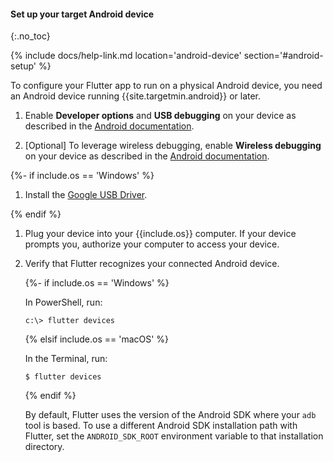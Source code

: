 #### Set up your target Android device
{:.no_toc}

{% include docs/help-link.md location='android-device' section='#android-setup' %}

To configure your Flutter app to run on a physical Android device,
you need an Android device running {{site.targetmin.android}} or later.

1. Enable **Developer options** and **USB debugging** on your device
   as described in the
   [Android documentation]({{site.android-dev}}/studio/debug/dev-options).

1. [Optional] To leverage wireless debugging,
   enable **Wireless debugging** on your device as described in the
   [Android documentation]({{site.android-dev}}/studio/run/device#wireless).

{%- if include.os == 'Windows' %}

1. Install the [Google USB Driver]({{site.android-dev}}/studio/run/win-usb).

{% endif %}

1. Plug your device into your {{include.os}} computer.
   If your device prompts you, authorize your computer to access your device.

1. Verify that Flutter recognizes your connected Android device.

   {%- if include.os == 'Windows' %}

   In PowerShell, run:

   ```terminal
   c:\> flutter devices
   ```

   {% elsif include.os == 'macOS' %}

   In the Terminal, run:

   ```terminal
   $ flutter devices
   ```

   {% endif %}

   By default, Flutter uses the version of the Android
   SDK where your `adb` tool is based.
   To use a different Android SDK installation path with Flutter,
   set the `ANDROID_SDK_ROOT` environment variable
   to that installation directory.
